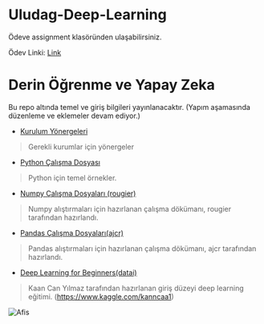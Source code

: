 # Uludag-Deep-Learning

Ödeve assignment klasöründen ulaşabilirsiniz.

Ödev Linki:
[Link](https://github.com/metover/Uludag-Deep-Learning/blob/master/Assignment/Derin-Ogrenme-Egitimi-Sorular.ipynb)


# Derin Öğrenme ve Yapay Zeka

Bu repo altında temel ve giriş bilgileri yayınlanacaktır. (Yapım aşamasında düzenleme ve eklemeler devam ediyor.)

* [Kurulum Yönergeleri](https://github.com/metover/Yapay-Zeka/blob/master/Kurulumlar.ipynb)
> Gerekli kurumlar için yönergeler

* [Python Çalışma Dosyası](https://github.com/metover/Yapay-Zeka-Egitimi/blob/master/Python%20Calisma.ipynb)
> Python için temel örnekler.

* [Numpy Çalışma Dosyaları (rougier)](https://github.com/rougier/numpy-100)
> Numpy alıştırmaları için hazırlanan çalışma dökümanı, rougier tarafından hazırlandı.

* [Pandas Çalışma Dosyaları(ajcr)](https://github.com/ajcr/100-pandas-puzzles)
> Pandas alıştırmaları için hazırlanan çalışma dökümanı, ajcr tarafından hazırlandı.

* [Deep Learning for Beginners(datai)](https://github.com/metover/Yapay-Zeka-Egitimi/blob/master/deep-learning-tutorial-for-beginners.ipynb)
> Kaan Can Yılmaz tarafından hazırlanan giriş düzeyi deep learning eğitimi. (https://www.kaggle.com/kanncaa1)


![Afis](/images/tensorflowafis2.jpg)